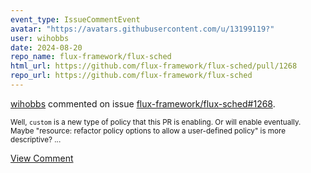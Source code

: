 ```yaml
---
event_type: IssueCommentEvent
avatar: "https://avatars.githubusercontent.com/u/13199119?"
user: wihobbs
date: 2024-08-20
repo_name: flux-framework/flux-sched
html_url: https://github.com/flux-framework/flux-sched/pull/1268
repo_url: https://github.com/flux-framework/flux-sched
---
```


<a href='https://github.com/wihobbs' target='_blank'>wihobbs</a> commented on issue <a href='https://github.com/flux-framework/flux-sched/pull/1268' target='_blank'>flux-framework/flux-sched#1268</a>.

<small>Well, `custom` is a new type of policy that this PR is enabling. Or will enable eventually. Maybe "resource: refactor policy options to allow a user-defined policy" is more descriptive?...</small>

<a href='https://github.com/flux-framework/flux-sched/pull/1268' target='_blank'>View Comment</a>